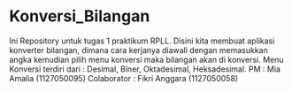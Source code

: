 Konversi_Bilangan
=================

Ini Repository untuk tugas 1 praktikum RPLL. Disini kita membuat aplikasi konverter bilangan, dimana cara kerjanya diawali dengan memasukkan angka kemudian pilih menu konversi maka bilangan akan di konversi. Menu Konversi terdiri dari : Desimal, Biner, Oktadesimal, Heksadesimal. PM : Mia Amalia (1127050095) Colaborator : Fikri Anggara (1127050058)
